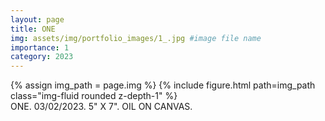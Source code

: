 ```yaml
---
layout: page
title: ONE
img: assets/img/portfolio_images/1_.jpg #image file name
importance: 1
category: 2023
---
```


<div class="row">
    <div class="col-sm mt-3 mt-md-0">
        {% assign img_path = page.img %}
        {% include figure.html path=img_path  class="img-fluid rounded z-depth-1" %}
    </div>
</div>
<div class="caption">
    ONE. 03/02/2023. 5" X 7". OIL ON CANVAS.
</div>
